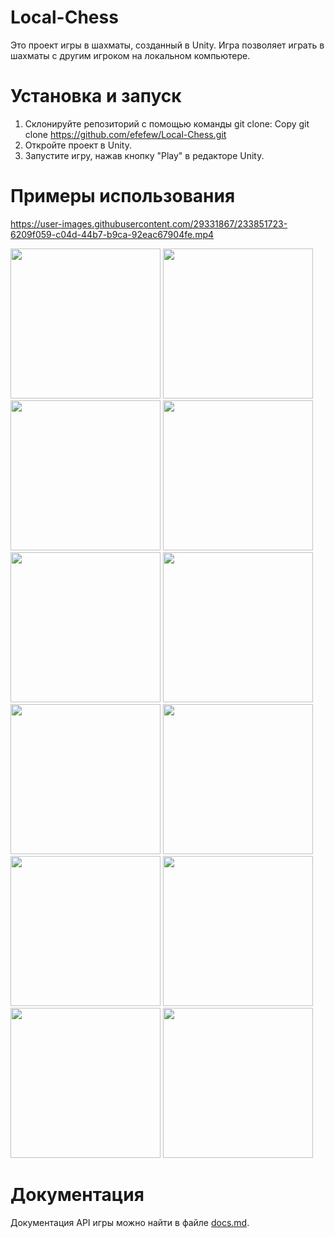# Local-Chess
Это проект игры в шахматы, созданный в Unity. Игра позволяет играть в шахматы с другим игроком на локальном компьютере.
# Установка и запуск
1.  Склонируйте репозиторий с помощью команды git clone: 
Copy git clone https://github.com/efefew/Local-Chess.git
2.  Откройте проект в Unity.
3.  Запустите игру, нажав кнопку "Play" в редакторе Unity.
# Примеры использования
https://user-images.githubusercontent.com/29331867/233851723-6209f059-c04d-44b7-b9ca-92eac67904fe.mp4

<img src="https://user-images.githubusercontent.com/29331867/224493597-61ab2cee-77e8-44b9-b634-2fd4a3d083dc.png" width="240"> <img src="https://user-images.githubusercontent.com/29331867/224493599-65c92712-6905-47ef-bea8-d90d7094fe57.png" width="240"> <img src="https://user-images.githubusercontent.com/29331867/224493601-56a68f4f-e829-4ea0-8569-d510aa9a1d20.png" width="240"> <img src="https://user-images.githubusercontent.com/29331867/224493603-93034beb-95a7-4c4d-8416-2b90759df27a.png" width="240"> <img src="https://user-images.githubusercontent.com/29331867/224493604-af190e64-a0ec-4a2e-bd3c-959c97257277.png" width="240"> <img src="https://user-images.githubusercontent.com/29331867/224493612-5d112111-1e16-4c9c-b2bb-69613b985128.png" width="240"> <img src="https://user-images.githubusercontent.com/29331867/224493613-c8de6b34-0a33-4132-aa26-01db280c97c1.png" width="240"> <img src="https://user-images.githubusercontent.com/29331867/224493615-c79534cf-62c0-43ed-a902-a72100969c87.png" width="240"> <img src="https://user-images.githubusercontent.com/29331867/224493618-d71fdbea-6b7c-4ac2-b4fb-a800fb6cba4c.png" width="240"> <img src="https://user-images.githubusercontent.com/29331867/224493621-ef7b1e3f-14b4-4a3b-a101-e74b51d78a88.png" width="240"> <img src="https://user-images.githubusercontent.com/29331867/224493624-1c5fe8ab-f437-444f-93e1-d06a53642be5.png" width="240"> <img src="https://user-images.githubusercontent.com/29331867/224493625-4ec974fe-59a1-48ac-a321-cd2e98a6fb3b.png" width="240">
# Документация
Документация API игры можно найти в файле [docs.md](https://github.com/efefew/Local-Chess/blob/main/docs.md).

